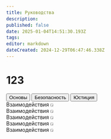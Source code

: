 ```yaml
---
title: Руководства
description: 
published: false
date: 2025-01-04T14:51:30.193Z
tags: 
editor: markdown
dateCreated: 2024-12-29T06:47:46.338Z
---
```


# 123
<div class="nav-panel center v-sheet v-card theme--dark">
  <!--  -->
  <div class="nav-panel__nav-tabs">
    <button class="nav-link active">Основы</button>
    <button class="nav-link ">Безопасность</button>
    <button class="nav-link">Юстиция</button>
  </div>
  <!--  -->
  <div class="nav-panel__tab-panels br-child padding-bl br-child">
    <div class="tab-panel">
      <a class="tab-panel__item">
        <div>
          <span>Взаимодействия</span>
          <img src="/passenger.png"/>
        </div>
      </a>
      <a class="tab-panel__item">
        <div>
          <span>Взаимодействия</span>
          <img src="/passenger.png"/>
        </div>
      </a>
      <a class="tab-panel__item">
        <div>
          <span>Взаимодействия</span>
          <img src="/passenger.png"/>
        </div>
      </a>
      <a class="tab-panel__item">
        <div>
          <span>Взаимодействия</span>
          <img src="/passenger.png"/>
        </div>
      </a>
      <a class="tab-panel__item">
        <div>
          <span>Взаимодействия</span>
          <img src="/passenger.png"/>
        </div>
      </a>
    </div>
  </div>
</div>
<div></div>
